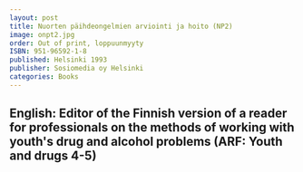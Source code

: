 ```yaml
---
layout: post
title: Nuorten päihdeongelmien arviointi ja hoito (NP2)
image: onpt2.jpg
order: Out of print, loppuunmyyty
ISBN: 951-96592-1-8
published: Helsinki 1993
publisher: Sosiomedia oy Helsinki
categories: Books
---
```

English: Editor of the Finnish version of a reader for professionals on the methods of working with youth's drug and alcohol problems (ARF: Youth and drugs 4-5)
---
